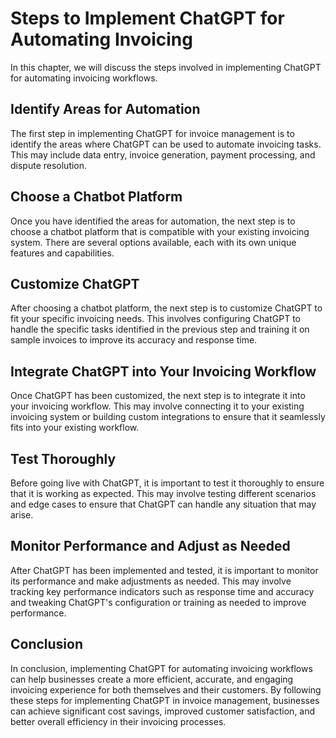 Steps to Implement ChatGPT for Automating Invoicing
===========================================================================================================

In this chapter, we will discuss the steps involved in implementing ChatGPT for automating invoicing workflows.

Identify Areas for Automation
-----------------------------

The first step in implementing ChatGPT for invoice management is to identify the areas where ChatGPT can be used to automate invoicing tasks. This may include data entry, invoice generation, payment processing, and dispute resolution.

Choose a Chatbot Platform
-------------------------

Once you have identified the areas for automation, the next step is to choose a chatbot platform that is compatible with your existing invoicing system. There are several options available, each with its own unique features and capabilities.

Customize ChatGPT
-----------------

After choosing a chatbot platform, the next step is to customize ChatGPT to fit your specific invoicing needs. This involves configuring ChatGPT to handle the specific tasks identified in the previous step and training it on sample invoices to improve its accuracy and response time.

Integrate ChatGPT into Your Invoicing Workflow
----------------------------------------------

Once ChatGPT has been customized, the next step is to integrate it into your invoicing workflow. This may involve connecting it to your existing invoicing system or building custom integrations to ensure that it seamlessly fits into your existing workflow.

Test Thoroughly
---------------

Before going live with ChatGPT, it is important to test it thoroughly to ensure that it is working as expected. This may involve testing different scenarios and edge cases to ensure that ChatGPT can handle any situation that may arise.

Monitor Performance and Adjust as Needed
----------------------------------------

After ChatGPT has been implemented and tested, it is important to monitor its performance and make adjustments as needed. This may involve tracking key performance indicators such as response time and accuracy and tweaking ChatGPT's configuration or training as needed to improve performance.

Conclusion
----------

In conclusion, implementing ChatGPT for automating invoicing workflows can help businesses create a more efficient, accurate, and engaging invoicing experience for both themselves and their customers. By following these steps for implementing ChatGPT in invoice management, businesses can achieve significant cost savings, improved customer satisfaction, and better overall efficiency in their invoicing processes.


